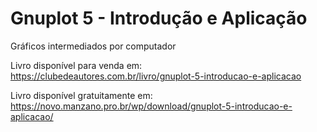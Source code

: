 # Gnuplot 5 - Introdução e Aplicação
Gráficos intermediados por computador

Livro disponível para venda em: https://clubedeautores.com.br/livro/gnuplot-5-introducao-e-aplicacao

Livro disponível gratuitamente em: https://novo.manzano.pro.br/wp/download/gnuplot-5-introducao-e-aplicacao/
